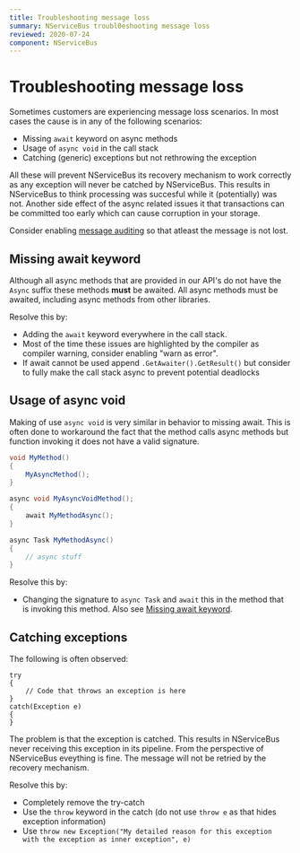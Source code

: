 ```yaml
---
title: Troubleshooting message loss
summary: NServiceBus troubl0eshooting message loss
reviewed: 2020-07-24
component: NServiceBus
---
```

# Troubleshooting message loss

Sometimes customers are experiencing message loss scenarios. In most cases the cause is in any of the following scenarios:

- Missing `await` keyword on async methods
- Usage of `async void` in the call stack
- Catching (generic) exceptions but not rethrowing the exception

All these will prevent NServiceBus its recovery mechanism to work correctly as any exception will never be catched by NServiceBus. This results in NServiceBus to think processing was succesful while it (potentially) was not. Another side effect of the async related issues it that transactions can be committed too early which can cause corruption in your storage.

Consider enabling [message auditing](https://docs.particular.net/nservicebus/operations/auditing) so that atleast the message is not lost.

## Missing await keyword

Although all async methods that are provided in our API's do not have the `Async` suffix these methods **must** be awaited. All async methods must be awaited, including async methods from other libraries.

Resolve this by:

- Adding the `await` keyword everywhere in the call stack.
- Most of the time these issues are highlighted by the compiler as compiler warning, consider enabling "warn as error".
- If await cannot be used append `.GetAwaiter().GetResult()` but consider to fully make the call stack async to prevent potential deadlocks


## Usage of async void

Making of use `async void` is very similar in behavior to missing await. This is often done to workaround the fact that the method calls async methods but function invoking it does not have a valid signature.

```c#
void MyMethod()
{
    MyAsyncMethod();
}

async void MyAsyncVoidMethod();
{
    await MyMethodAsync();
}

async Task MyMethodAsync()
{
    // async stuff
}
```

Resolve this by:

- Changing the signature to `async Task` and `await` this in the method that is invoking this method. Also see [Missing await keyword](#missing-await-keyword).


## Catching exceptions

The following is often observed:

```
try
{
    // Code that throws an exception is here
}
catch(Exception e)
{
}
```

The problem is that the exception is catched. This results in NServiceBus never receiving this exception in its pipeline. From the perspective of NServiceBus eveything is fine. The message will not be retried by the recovery mechanism.

Resolve this by:

- Completely remove the try-catch
- Use the `throw` keyword in the catch (do not use `throw e` as that hides exception information)
- Use `throw new Exception("My detailed reason for this exception with the exception as inner exception", e)`

